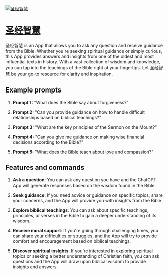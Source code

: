[![圣经智慧](https://files.oaiusercontent.com/file-XHCe9Q8xyP11zD6jKG5nyzYz?se=2123-10-16T21%3A29%3A17Z&sp=r&sv=2021-08-06&sr=b&rscc=max-age%3D31536000%2C%20immutable&rscd=attachment%3B%20filename%3De87b3b6f-659b-446c-a6b2-69966a6a07e4.png&sig=IZlZ9gde5AdK3ZgroDFd0bM15651jQEDfHHyAzYLD%2BA%3D)](https://chat.openai.com/g/g-vRHITLwiC-sheng-jing-zhi-hui)

# [圣经智慧](https://chat.openai.com/g/g-vRHITLwiC-sheng-jing-zhi-hui)

圣经智慧 is an App that allows you to ask any question and receive guidance from the Bible. Whether you're seeking spiritual guidance or simply curious, this App provides answers and insights from one of the oldest and most influential texts in history. With a vast collection of wisdom and knowledge, you can tap into the teachings of the Bible right at your fingertips. Let 圣经智慧 be your go-to resource for clarity and inspiration.

## Example prompts

1. **Prompt 1:** "What does the Bible say about forgiveness?"

2. **Prompt 2:** "Can you provide guidance on how to handle difficult relationships based on biblical teachings?"

3. **Prompt 3:** "What are the key principles of the Sermon on the Mount?"

4. **Prompt 4:** "Can you give me guidance on making wise financial decisions according to the Bible?"

5. **Prompt 5:** "What does the Bible teach about love and compassion?"

## Features and commands

1. **Ask a question**: You can ask any question you have and the ChatGPT App will generate responses based on the wisdom found in the Bible.

2. **Seek guidance**: If you need advice or guidance on specific topics, share your concerns, and the App will provide you with insights from the Bible.

3. **Explore biblical teachings**: You can ask about specific teachings, principles, or verses in the Bible to gain a deeper understanding of its wisdom.

4. **Receive moral support**: If you're going through challenging times, you can share your difficulties or struggles, and the App will try to provide comfort and encouragement based on biblical teachings.

5. **Discover spiritual insights**: If you're interested in exploring spiritual topics or seeking a better understanding of Christian faith, you can ask questions and the App will draw upon biblical wisdom to provide insights and answers.